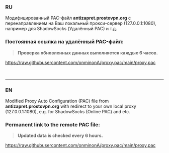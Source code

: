 

### RU

Модифицированный PAC-файл **antizapret.prostovpn.org** с перенаправлением на Ваш локальный прокси-сервер (127.0.0.1:1080), например для ShadowSocks (Удалённый PAC) и т.д.


### Постоянная ссылка на удалённый PAC-файл:
>**Проверка обновленных данных выполняется каждые 6 часов.**

https://raw.githubusercontent.com/onminonA/proxy.pac/main/proxy.pac

<br>

---


### EN

Modified Proxy Auto Configuration (PAC) file from **antizapret.prostovpn.org** with redirect to your own local proxy (127.0.0.1:1080), e.g. for ShadowSocks (Online PAC) and etc.


### Permanent link to the remote PAC file:
>**Updated data is checked every 6 hours.**

https://raw.githubusercontent.com/onminonA/proxy.pac/main/proxy.pac

